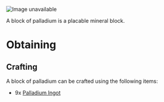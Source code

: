 ![Image unavailable](https://i.imgur.com/47XdDG2.png)

A block of palladium is a placable mineral block.

# Obtaining

## Crafting

A block of palladium can be crafted using the following items:

* 9x [Palladium Ingot](palladium-ingot)